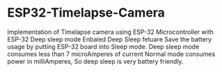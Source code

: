 # ESP32-Timelapse-Camera
Implementation of Timelapse camera using ESP-32 Microcontroller with ESP-32 Deep sleep mode Enbaled
              Deep Sleep fetuare Save the battery usage by putting ESP-32 board into Sleep mode.
                 Deep sleep mode consumes less than 7 microAmperes of current 
                 Normal mode consumes power in milliAmperes, So deep sleep is very battery friendly.
